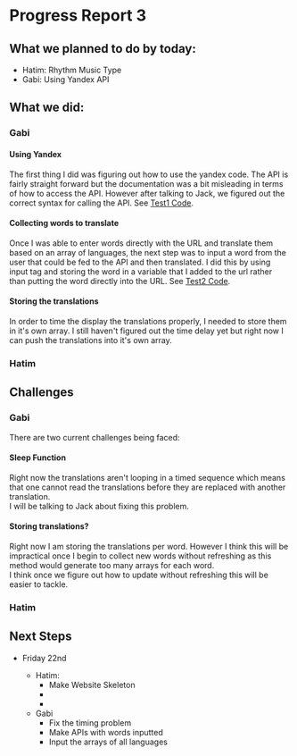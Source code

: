 # Progress Report 3

## What we planned to do by today:

* Hatim: Rhythm Music Type
* Gabi: Using Yandex API

## What we did:

### Gabi 

#### Using Yandex

The first thing I did was figuring out how to use the yandex code. The API is fairly straight forward but the documentation was a bit misleading in terms of how to access the API. However after talking to Jack, we figured out the correct syntax for calling the API. See [Test1 Code](https://github.com/gabibranche/Mashups-Final/blob/master/Code/test-code/yandex/test1_learningAPI.html).

#### Collecting words to translate

Once I was able to enter words directly with the URL and translate them based on an array of languages, the next step was to input a word from the user that could be fed to the API and then translated. I did this by using input tag and storing the word in a variable that I added to the url rather than putting the word directly into the URL. See [Test2 Code](https://github.com/gabibranche/Mashups-Final/blob/master/Code/test-code/yandex/test2_inputingText.html).

#### Storing the translations

In order to time the display the translations properly, I needed to store them in it's own array. I still haven't figured out the time delay yet but right now I can push the translations into it's own array.

### Hatim


## Challenges

### Gabi

There are two current challenges being faced:

#### Sleep Function
Right now the translations aren't looping in a timed sequence which means that one cannot read the translations before they are replaced with another translation. 
<br>
I will be talking to Jack about fixing this problem.

#### Storing translations?
Right now I am storing the translations per word. However I think this will be impractical once I begin to collect new words without refreshing as this method would generate too many arrays for each word. 
<br>
I think once we figure out how to update without refreshing this will be easier to tackle.

### Hatim


## Next Steps

* Friday 22nd

  - Hatim:
     - Make Website Skeleton
     -
     -
  - Gabi
    - Fix the timing problem
    - Make APIs with words inputted
    - Input the arrays of all languages
   
